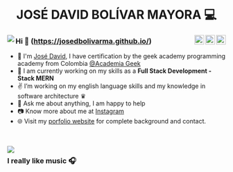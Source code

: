 <!-- # [![Jose Bolívar Header](https://preview.redd.it/7266x08xkln31.png?auto=webp&s=109cfd96208344c6fc4b79941eba3ad904e090f8)](https://josedbolivarma.github.io/) -->

<div align='center'><h1>JOSÉ DAVID BOLÍVAR MAYORA 💻</h1></div>
<div align="center">
<a href="#" target="_blank" rel="nofollow"><img align="right" alt="José David Twitter" width="22px" src="https://img.icons8.com/color/48/000000/twitter--v2.png" /></a><a href="#" target="_blank" rel="nofollow"><img align="right" alt="José David Linkdein" width="22px" src="https://img.icons8.com/color/48/000000/linkedin-2--v2.png" /></a><a href="https://www.instagram.com/josedbolivarm/" target="_blank" rel="nofollow"><img align="right" alt="José David Instagram" width="22px" src="https://img.icons8.com/color/48/000000/instagram-new--v2.png" /></a>
</div>

<img src='https://ganda.com/wp-content/uploads/2017/05/robot-gif-3-1.gif' align='left'>

<!-- <img src='https://github.com/keshavsingh4522/keshavsingh4522/blob/master/Assets/Monkey_Kid_Coding.gif' align='left'> -->
<!-- <img src='https://media0.giphy.com/media/SqeaJvuHTby1fW2wdL/giphy.gif?cid=6c09b952bb8b8bb9022b70ad39164d3005d815c18f52cda5&rid=giphy.gif&ct=s' align='left'>
 -->

### Hi  👋 (https://josedbolivarma.github.io/)
- :school: I'm [José David](https://josedbolivarma.github.io/), I have certification by the geek academy programming academy from Colombia <a href="https://academiageek.co/">@Academia Geek  </a>
- 🔭 I am currently working on my skills as a **Full Stack Development - Stack MERN**
- ✌ I’m working on my english language skills and my knowledge in software architecture ♛
- 💬 Ask me about anything, I am happy to help
- 📷 Know more about me at [Instagram](https://www.instagram.com/josedbolivarm/) 
- 🌐 Visit my [porfolio website](https://josedbolivarma.github.io/) for complete background and contact.

<br />
<br />

<img src='https://media0.giphy.com/media/SqeaJvuHTby1fW2wdL/giphy.gif?cid=6c09b952bb8b8bb9022b70ad39164d3005d815c18f52cda5&rid=giphy.gif&ct=s' align='left'>


<!-- ### Github Stats ⭐ -->
<!-- [![José David Bolívar Mayora github stats](https://github-readme-stats.vercel.app/api?username=dayyass&show_icons=true&theme=tokyonight)](https://github.com/josedbolivarma/) -->

### I really like music :headphones:
